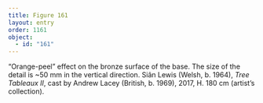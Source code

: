 ```yaml
---
title: Figure 161
layout: entry
order: 1161
object:
  - id: "161"
---
```


“Orange-peel” effect on the bronze surface of the base. The size of the detail is ~50 mm in the vertical direction. Siân Lewis (Welsh, b. 1964), *Tree Tableaux II*, cast by Andrew Lacey (British, b. 1969), 2017, H. 180 cm (artist’s collection).
